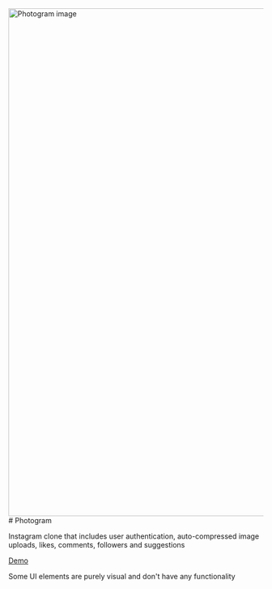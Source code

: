 <img src="https://imgur.com/a/dnAXIp5" alt="Photogram image" width="1000">
# Photogram

Instagram clone that includes user authentication, auto-compressed image uploads, likes, comments, followers and suggestions

[Demo](https://suspicious-meitner-4803ad.netlify.app/)

Some UI elements are purely visual and don't have any functionality

